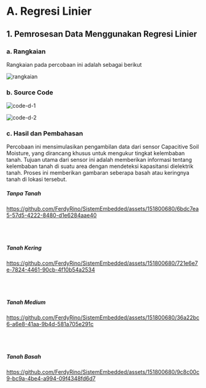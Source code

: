 # A. Regresi Linier

## 1. Pemrosesan Data Menggunakan Regresi Linier

### a. Rangkaian
Rangkaian pada percobaan ini adalah sebagai berikut

![rangkaian](https://github.com/FerdyRino/SistemEmbedded/assets/151800680/f44e5c7a-d751-4187-97a3-05ebef8b33dc)

### b. Source Code

![code-d-1](https://github.com/FerdyRino/SistemEmbedded/assets/151800680/008f8468-bdd7-4c05-ba2d-c856c3084d29)

![code-d-2](https://github.com/FerdyRino/SistemEmbedded/assets/151800680/a6c1b141-0d35-4c3c-9344-5373acd1461c)


### c. Hasil dan Pembahasan
Percobaan ini mensimulasikan pengambilan data dari sensor Capacitive Soil Moisture, yang dirancang khusus untuk mengukur tingkat kelembaban tanah. Tujuan utama dari sensor ini adalah memberikan informasi tentang kelembaban tanah di suatu area dengan mendeteksi kapasitansi dielektrik tanah. Proses ini memberikan gambaran seberapa basah atau keringnya tanah di lokasi tersebut.
##### Tanpa Tanah


https://github.com/FerdyRino/SistemEmbedded/assets/151800680/6bdc7ea5-57d5-4222-8480-d1e6284aae40

<br>
<br>

##### Tanah Kering

https://github.com/FerdyRino/SistemEmbedded/assets/151800680/721e6e7e-7824-4461-90cb-4f10b54a2534

<br>
<br>

##### Tanah Medium

https://github.com/FerdyRino/SistemEmbedded/assets/151800680/36a22bc6-a6e8-41aa-9b4d-581a705e291c

<br>
<br>

##### Tanah Basah

https://github.com/FerdyRino/SistemEmbedded/assets/151800680/9c8c00c9-bc9a-4be4-a994-09f4348fd6d7

<br>
<br>

